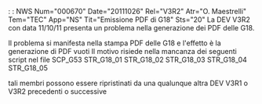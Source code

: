  :  : NWS Num="000670" Date="20111026" Rel="V3R2" Atr="O. Maestrelli" Tem="TEC" App="NS" Tit="Emissione PDF di G18" Sts="20"
La DEV V3R2 con data 11/10/11 presenta un problema nella generazione dei PDF delle G18.

Il problema si manifesta nella stampa PDF delle G18 e l'effetto è la generazione di PDF vuoti 
Il motivo risiede nella mancanza dei seguenti script nel file SCP_G53
STR_G18_01
STR_G18_02
STR_G18_03
STR_G18_04
STR_G18_05

tali membri possono essere ripristinati da una qualunque altra DEV V3R1 o V3R2 precedenti o successive

